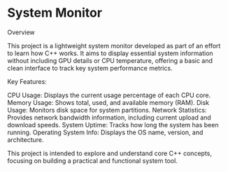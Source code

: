  # System Monitor #
Overview

This project is a lightweight system monitor developed as part of an effort to learn how C++ works. It aims to display essential system information without including GPU details or CPU temperature, offering a basic and clean interface to track key system performance metrics.

Key Features:

   CPU Usage: Displays the current usage percentage of each CPU core.
   Memory Usage: Shows total, used, and available memory (RAM).
   Disk Usage: Monitors disk space for system partitions.
   Network Statistics: Provides network bandwidth information, including current upload and download speeds.
   System Uptime: Tracks how long the system has been running.
   Operating System Info: Displays the OS name, version, and architecture.

This project is intended to explore and understand core C++ concepts, focusing on building a practical and functional system tool.

